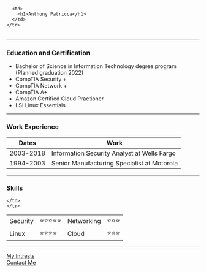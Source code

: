 <!DOCTYPE html>
<html lang="en">

<head>
  <meta charset="UTF-8">
  <meta http-equiv="X-UA-Compatible" content="IE=edge">
  <meta name="viewport" content="width=device-width, initial-scale=1.0">
  <title>Anthony's Personal Site</title>
</head>

<body>
  <table cellspacing="20">
    <tr>

      <td>
        <h1>Anthony Patricca</h1>
      </td>
    </tr>
  </table>


  <hr>
  <h3> Education and Certification</h3>
  <ul>
    <li>Bachelor of Science in Information Technology degree program (Planned graduation 2022)</li>
    <li>CompTIA Security + </li>
    <li>CompTIA Network +</li>
    <li>CompTIA A+</li>
    <li>Amazon Certified Cloud Practioner</li>
    <li>LSI Linux Essentials</li>
  </ul>
  <hr>
  <h3>Work Experience</h3>
  <table cellspacing="10px">
    <thead>
      <tr>
        <th>Dates</th>
        <th>Work</th>
      </tr>
    </thead>
    <tbody>
      <tr>
        <td>2003-2018</td>
        <td>Information Security Analyst at Wells Fargo</td>
      </tr>
      <tr>
        <td>1994-2003</td>
        <td>Senior Manufacturing Specialist at Motorola</td>
      </tr>
    </tbody>
  </table>
  <hr>
  <h3>Skills</h3>

  <table cellspacing="10px">
    <tbody>
      <tr>
        <td>Security</td>
        <td>⭐⭐⭐⭐⭐</td>
        <td>Networking</td>
        <td>⭐⭐⭐</td>
      </tr>
      <tr>
        <td>Linux</td>
        <td>⭐⭐⭐⭐</td>
        <td>Cloud</td>
        <td>⭐⭐⭐</td>
      </tr>
    </tbody>

    </td>
    </tr>
  </table>

  <hr>
  <a href="intrests.html">My Intrests</a>
  <br>
  <a href="contactme.html">Contact Me</a>

</body>

</html>
